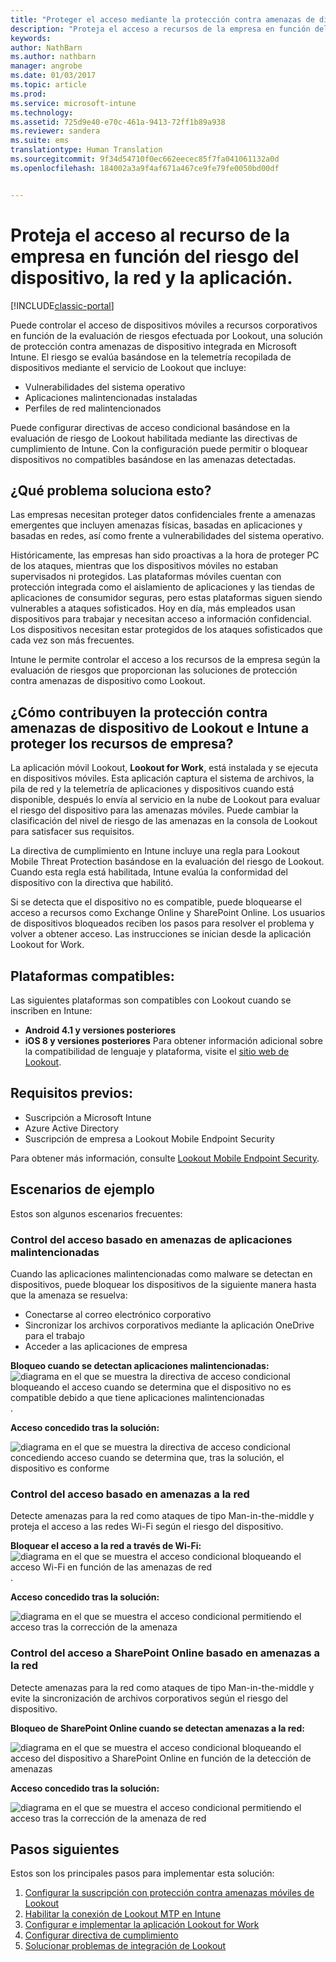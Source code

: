 ```yaml
---
title: "Proteger el acceso mediante la protección contra amenazas de dispositivo | Microsoft Docs"
description: "Proteja el acceso a recursos de la empresa en función del riesgo del dispositivo, la red y la aplicación."
keywords: 
author: NathBarn
ms.author: nathbarn
manager: angrobe
ms.date: 01/03/2017
ms.topic: article
ms.prod: 
ms.service: microsoft-intune
ms.technology: 
ms.assetid: 725d9e40-e70c-461a-9413-72ff1b89a938
ms.reviewer: sandera
ms.suite: ems
translationtype: Human Translation
ms.sourcegitcommit: 9f34d54710f0ec662eecec85f7fa041061132a0d
ms.openlocfilehash: 184002a3a9f4af671a467ce9fe79fe0050bd00df


---
```


# <a name="protect-access-to-company-resource-based-on-device-network-and-application-risk"></a>Proteja el acceso al recurso de la empresa en función del riesgo del dispositivo, la red y la aplicación.

[!INCLUDE[classic-portal](../includes/classic-portal.md)]

Puede controlar el acceso de dispositivos móviles a recursos corporativos en función de la evaluación de riesgos efectuada por Lookout, una solución de protección contra amenazas de dispositivo integrada en Microsoft Intune. El riesgo se evalúa basándose en la telemetría recopilada de dispositivos mediante el servicio de Lookout que incluye:
- Vulnerabilidades del sistema operativo
- Aplicaciones malintencionadas instaladas
- Perfiles de red malintencionados

Puede configurar directivas de acceso condicional basándose en la evaluación de riesgo de Lookout habilitada mediante las directivas de cumplimiento de Intune. Con la configuración puede permitir o bloquear dispositivos no compatibles basándose en las amenazas detectadas.  

## <a name="what-problem-does-this-solve"></a>¿Qué problema soluciona esto?
Las empresas necesitan proteger datos confidenciales frente a amenazas emergentes que incluyen amenazas físicas, basadas en aplicaciones y basadas en redes, así como frente a vulnerabilidades del sistema operativo.

Históricamente, las empresas han sido proactivas a la hora de proteger PC de los ataques, mientras que los dispositivos móviles no estaban supervisados ni protegidos. Las plataformas móviles cuentan con protección integrada como el aislamiento de aplicaciones y las tiendas de aplicaciones de consumidor seguras, pero estas plataformas siguen siendo vulnerables a ataques sofisticados. Hoy en día, más empleados usan dispositivos para trabajar y necesitan acceso a información confidencial. Los dispositivos necesitan estar protegidos de los ataques sofisticados que cada vez son más frecuentes.

Intune le permite controlar el acceso a los recursos de la empresa según la evaluación de riesgos que proporcionan las soluciones de protección contra amenazas de dispositivo como Lookout.

## <a name="how-do-intune-and-lookout-device-threat-protection-help-protect-company-resources"></a>¿Cómo contribuyen la protección contra amenazas de dispositivo de Lookout e Intune a proteger los recursos de empresa?
La aplicación móvil Lookout, **Lookout for Work**, está instalada y se ejecuta en dispositivos móviles. Esta aplicación captura el sistema de archivos, la pila de red y la telemetría de aplicaciones y dispositivos cuando está disponible, después lo envía al servicio en la nube de Lookout para evaluar el riesgo del dispositivo para las amenazas móviles. Puede cambiar la clasificación del nivel de riesgo de las amenazas en la consola de Lookout para satisfacer sus requisitos.  

La directiva de cumplimiento en Intune incluye una regla para Lookout Mobile Threat Protection basándose en la evaluación del riesgo de Lookout. Cuando esta regla está habilitada, Intune evalúa la conformidad del dispositivo con la directiva que habilitó.

Si se detecta que el dispositivo no es compatible, puede bloquearse el acceso a recursos como Exchange Online y SharePoint Online. Los usuarios de dispositivos bloqueados reciben los pasos para resolver el problema y volver a obtener acceso. Las instrucciones se inician desde la aplicación Lookout for Work.

## <a name="supported-platforms"></a>Plataformas compatibles:
Las siguientes plataformas son compatibles con Lookout cuando se inscriben en Intune:
* **Android 4.1 y versiones posteriores**
* **iOS 8 y versiones posteriores** Para obtener información adicional sobre la compatibilidad de lenguaje y plataforma, visite el [sitio web de Lookout](https://personal.support.lookout.com/hc/en-us/articles/114094140253).

## <a name="prerequisites"></a>Requisitos previos:
* Suscripción a Microsoft Intune
* Azure Active Directory
* Suscripción de empresa a Lookout Mobile Endpoint Security  

Para obtener más información, consulte [Lookout Mobile Endpoint Security](https://www.lookout.com/products/mobile-endpoint-security).

## <a name="sample-scenarios"></a>Escenarios de ejemplo
Estos son algunos escenarios frecuentes:

### <a name="control-access-based-on-threats-from-malicious-apps"></a>Control del acceso basado en amenazas de aplicaciones malintencionadas
Cuando las aplicaciones malintencionadas como malware se detectan en dispositivos, puede bloquear los dispositivos de la siguiente manera hasta que la amenaza se resuelva:
* Conectarse al correo electrónico corporativo
* Sincronizar los archivos corporativos mediante la aplicación OneDrive para el trabajo
* Acceder a las aplicaciones de empresa

**Bloqueo cuando se detectan aplicaciones malintencionadas:**
![diagrama en el que se muestra la directiva de acceso condicional bloqueando el acceso cuando se determina que el dispositivo no es compatible debido a que tiene aplicaciones malintencionadas](../media/mtp/malicious-apps-blocked.png).

**Acceso concedido tras la solución:**

![diagrama en el que se muestra la directiva de acceso condicional concediendo acceso cuando se determina que, tras la solución, el dispositivo es conforme](../media/mtp/malicious-apps-unblocked.png)

### <a name="control-access-based-on-threat-to-network"></a>Control del acceso basado en amenazas a la red
Detecte amenazas para la red como ataques de tipo Man-in-the-middle y proteja el acceso a las redes Wi-Fi según el riesgo del dispositivo.

**Bloquear el acceso a la red a través de Wi-Fi:**
![diagrama en el que se muestra el acceso condicional bloqueando el acceso Wi-Fi en función de las amenazas de red](../media/mtp/network-wifi-blocked.png).

**Acceso concedido tras la solución:**

![diagrama en el que se muestra el acceso condicional permitiendo el acceso tras la corrección de la amenaza](../media/mtp/network-wifi-unblocked.png)
### <a name="control-access-to-sharepoint-online-based-on-threat-to-network"></a>Control del acceso a SharePoint Online basado en amenazas a la red

Detecte amenazas para la red como ataques de tipo Man-in-the-middle y evite la sincronización de archivos corporativos según el riesgo del dispositivo.

**Bloqueo de SharePoint Online cuando se detectan amenazas a la red:**

![diagrama en el que se muestra el acceso condicional bloqueando el acceso del dispositivo a SharePoint Online en función de la detección de amenazas](../media/mtp/network-spo-blocked.png)


**Acceso concedido tras la solución:**

![diagrama en el que se muestra el acceso condicional permitiendo el acceso tras la corrección de la amenaza de red](../media/mtp/network-spo-unblocked.png)

## <a name="next-steps"></a>Pasos siguientes
Estos son los principales pasos para implementar esta solución:
1.  [Configurar la suscripción con protección contra amenazas móviles de Lookout](set-up-your-subscription-with-lookout-mtp.md)
2.  [Habilitar la conexión de Lookout MTP en Intune](enable-lookout-mtp-connection-in-intune.md)
3.  [Configurar e implementar la aplicación Lookout for Work](configure-and-deploy-lookout-for-work-apps.md)
4.  [Configurar directiva de cumplimiento](enable-device-threat-protection-rule-in-compliance-policy.md)
5.  [Solucionar problemas de integración de Lookout](http://docs.microsoft.com/en-us/intune/troubleshoot/troubleshooting-lookout-integration)



<!--HONumber=Jan17_HO1-->


